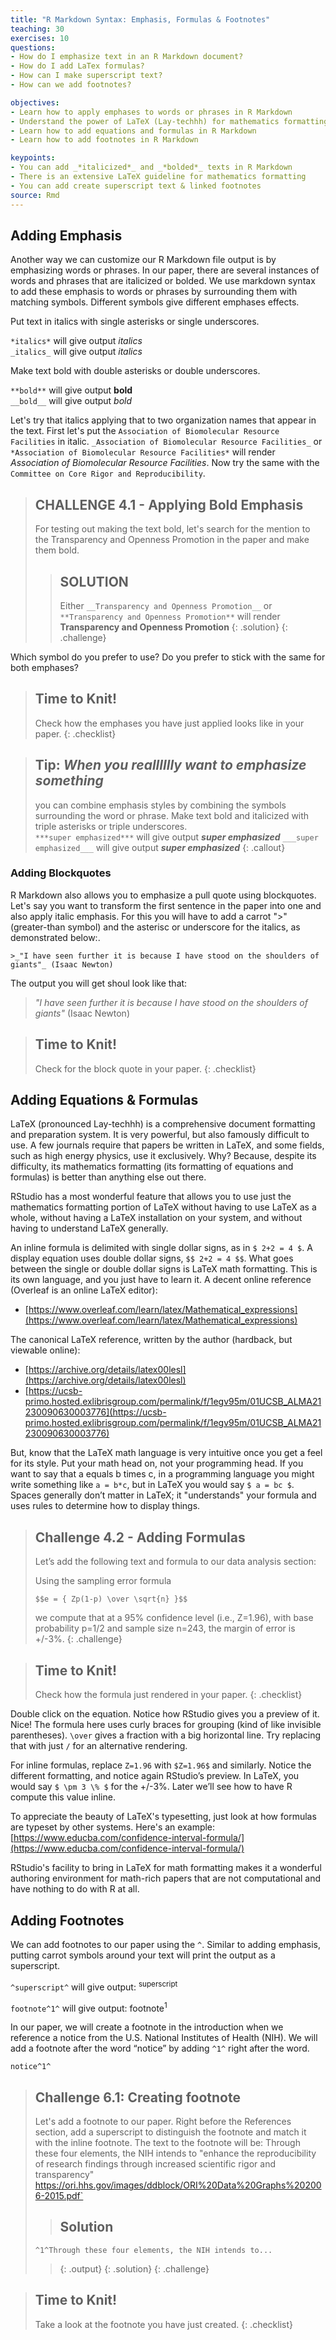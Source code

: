 ```yaml
---
title: "R Markdown Syntax: Emphasis, Formulas & Footnotes"
teaching: 30
exercises: 10
questions:
- How do I emphasize text in an R Markdown document?
- How do I add LaTex formulas?
- How can I make superscript text?
- How can we add footnotes?

objectives:
- Learn how to apply emphases to words or phrases in R Markdown
- Understand the power of LaTeX (Lay-techhh) for mathematics formatting
- Learn how to add equations and formulas in R Markdown 
- Learn how to add footnotes in R Markdown

keypoints:
- You can add _*italicized*_ and _*bolded*_ texts in R Markdown
- There is an extensive LaTeX guideline for mathematics formatting
- You can add create superscript text & linked footnotes 
source: Rmd
---
```





## Adding Emphasis

Another way we can customize our R Markdown file output is by emphasizing words or phrases. In our paper, there are several instances of words and phrases that are italicized or bolded. We use markdown syntax to add these emphasis to words or phrases by surrounding them with matching symbols. Different symbols give different emphases effects. 

Put text in italics with single asterisks or single underscores.  

```*italics*``` will give output *italics*  
```_italics_``` will give output _italics_

Make text bold with double asterisks or double underscores.  

```**bold**``` will give output **bold**  
```__bold__``` will give output _bold_  

Let's try that italics applying that to two organization names that appear in the text. First let's put the `Association of Biomolecular Resource Facilities` in italic. `_Association of Biomolecular Resource Facilities_` or `*Association of Biomolecular Resource Facilities*` will render _Association of Biomolecular Resource Facilities_. Now try the same with the `Committee on Core Rigor and Reproducibility`. 

> ## CHALLENGE 4.1 - Applying Bold Emphasis
> For testing out making the text bold, let's search for the mention to the Transparency and Openness Promotion in the paper and make them bold.
>> ## SOLUTION
>> Either `__Transparency and Openness Promotion__` or `**Transparency and Openness Promotion**` will render **Transparency and Openness Promotion**
> {: .solution}
{: .challenge}

Which symbol do you prefer to use? Do you prefer to stick with the same for both emphases? 

> ## Time to Knit!
> Check how the emphases you have just applied looks like in your paper. 
{: .checklist}

>## Tip: ***When you realllllly want to emphasize something***
> 
> you can combine emphasis styles by combining the symbols surrounding the word or phrase. 
> Make text bold and  italicized with triple asterisks or triple underscores.  
> ```***super emphasized***``` will give output ***super emphasized*** 
> ```___super emphasized___``` will give output ___super emphasized___
{: .callout}

### Adding Blockquotes

R Markdown also allows you to emphasize a pull quote using blockquotes. Let's say you want to transform the first sentence in the paper into one and also apply italic emphasis. For this you will have to add a carrot ">" (greater-than symbol) and the asterisc or underscore for the italics, as demonstrated below:.

`>_"I have seen further it is because I have stood on the shoulders of giants"_ (Isaac Newton)`

The output you will get shoul look like that:

>_"I have seen further it is because I have stood on the shoulders of giants"_ (Isaac Newton)


> ## Time to Knit!
> Check for the block quote in your paper. 
{: .checklist}


## Adding Equations & Formulas

LaTeX (pronounced Lay-techhh) is a comprehensive document formatting and preparation system.  It is very powerful, but also famously difficult to use.  A few journals require that papers be written in LaTeX, and some fields, such as high energy physics, use it exclusively.  Why?  Because, despite its difficulty, its mathematics formatting (its formatting of equations and formulas) is better than anything else out there.

RStudio has a most wonderful feature that allows you to use just the mathematics formatting portion of LaTeX without having to use LaTeX as a whole, without having a LaTeX installation on your system, and without having to understand LaTeX generally.

An inline formula is delimited with single dollar signs, as in `$ 2+2 = 4 $`.  A display equation uses double dollar signs, `$$ 2+2 = 4 $$`.  What goes between the single or double dollar signs is LaTeX math formatting.  This is its own language, and you just have to learn it.  A decent online reference (Overleaf is an online LaTeX editor):

- [https://www.overleaf.com/learn/latex/Mathematical_expressions](https://www.overleaf.com/learn/latex/Mathematical_expressions)

The canonical LaTeX reference, written by the author (hardback, but viewable online):

- [https://archive.org/details/latex00lesl](https://archive.org/details/latex00lesl)
- [https://ucsb-primo.hosted.exlibrisgroup.com/permalink/f/1egv95m/01UCSB_ALMA21230090630003776](https://ucsb-primo.hosted.exlibrisgroup.com/permalink/f/1egv95m/01UCSB_ALMA21230090630003776)

But, know that the LaTeX math language is very intuitive once you get a feel for its style.  Put your math head on, not your programming head.  If you want to say that a equals b times c, in a programming language you might write something like `a = b*c`, but in LaTeX you would say `$ a = bc $`. Spaces generally don’t matter in LaTeX; it "understands" your formula and uses rules to determine how to display things.

> ## Challenge 4.2 - Adding Formulas  
>
> Let’s add the following text and formula to our data analysis section:
>
> Using the sampling error formula
>
> ```$$e = { Zp(1-p) \over \sqrt{n} }$$```
> 
> we compute that at a 95% confidence level (i.e., Z=1.96), with base probability p=1/2 and sample 
> size n=243, the margin of error is +/-3%.
{: .challenge}

> ## Time to Knit!
> Check how the formula just rendered in your paper. 
{: .checklist}

Double click on the equation. Notice how RStudio gives you a preview of it. Nice! The formula here uses curly braces for grouping (kind of like invisible parentheses). `\over` gives a fraction with a big horizontal line. Try replacing that with just `/` for an alternative rendering.

For inline formulas, replace `Z=1.96` with `$Z=1.96$` and similarly. Notice the different formatting, and notice again RStudio’s preview.  In LaTeX, you would say `$ \pm 3 \% $` for the +/-3%.  Later we’ll see how to have R compute this value inline.

To appreciate the beauty of LaTeX's typesetting, just look at how formulas are typeset by other systems. Here's an example: [https://www.educba.com/confidence-interval-formula/](https://www.educba.com/confidence-interval-formula/)

RStudio's facility to bring in LaTeX for math formatting makes it a wonderful authoring environment for math-rich papers that are not computational and have nothing to do with R at all.

## Adding Footnotes

We can add footnotes to our paper using the `^`. Similar to adding emphasis, putting carrot symbols around your text will print the output as a superscript. 

`^superscript^` will give output: <sup>superscript<sup>

`footnote^1^` will give output: footnote<sup>1<sup>

In our paper, we will create a footnote in the introduction when we reference a notice from the U.S. National Institutes of Health (NIH). We will add a footnote after the word “notice” by adding `^1^` right after the word. 

`notice^1^`

> ## Challenge 6.1: Creating footnote 
>
> Let's add a footnote to our paper. Right before the References section, add a superscript to distinguish the footnote and match it with the inline footnote. The text to the footnote will be:
>Through these four elements, the NIH intends to "enhance the reproducibility of research findings through increased scientific rigor and transparency" https://ori.hhs.gov/images/ddblock/ORI%20Data%20Graphs%202006-2015.pdf`
>
>> ## Solution
> ``^1^Through these four elements, the NIH intends to...``
>> {: .output}
> {: .solution}
{: .challenge}


> ## Time to Knit!
> Take a look at the footnote you have just created.
{: .checklist}
